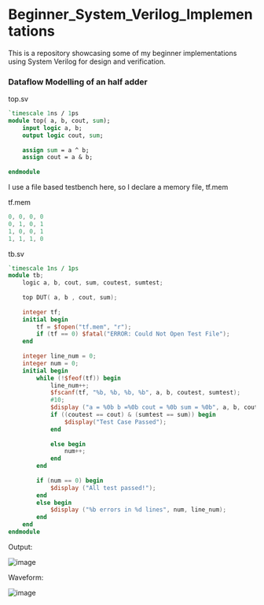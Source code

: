 # Beginner_System_Verilog_Implementations

This is a repository showcasing some of my beginner implementations using System Verilog for design and verification.

### Dataflow Modelling of an half adder

top.sv
```sv
`timescale 1ns / 1ps
module top( a, b, cout, sum);
    input logic a, b;
    output logic cout, sum;
    
    assign sum = a ^ b;
    assign cout = a & b;
    
endmodule
```

I use a file based testbench here, so I declare a memory file, tf.mem

tf.mem
```verilog
0, 0, 0, 0
0, 1, 0, 1
1, 0, 0, 1
1, 1, 1, 0
```

tb.sv
```verilog
`timescale 1ns / 1ps
module tb;
    logic a, b, cout, sum, coutest, sumtest;
    
    top DUT( a, b , cout, sum);
    
    integer tf;
    initial begin
        tf = $fopen("tf.mem", "r");
        if (tf == 0) $fatal("ERROR: Could Not Open Test File");
    end
    
    integer line_num = 0;
    integer num = 0;
    initial begin 
        while (!$feof(tf)) begin 
            line_num++;
            $fscanf(tf, "%b, %b, %b, %b", a, b, coutest, sumtest);
            #10;
            $display ("a = %0b b =%0b cout = %0b sum = %0b", a, b, cout , sum );
            if ((coutest == cout) & (sumtest == sum)) begin
                $display("Test Case Passed");
            end
            
            else begin
                num++;
            end
        end 
        
        if (num == 0) begin
            $display ("All test passed!");
        end
        else begin
            $display ("%b errors in %d lines", num, line_num);
        end       
    end
endmodule
```

Output:

![image](https://github.com/user-attachments/assets/0b6e2e12-9612-4036-89e6-a44999fbd831)


Waveform:

![image](https://github.com/user-attachments/assets/bc611695-f3ba-45a9-9f4a-546c1b0aebe9)



